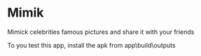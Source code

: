 # Mimik
  
  Mimick celebrities famous pictures and share it with your friends
  
  To you test this app, install the apk from app\build\outputs
